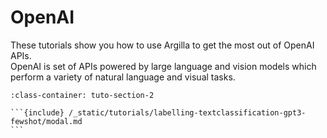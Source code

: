 # OpenAI

These tutorials show you how to use Argilla to get the most out of OpenAI APIs.\
OpenAI is set of APIs powered by large language and vision models which perform a variety of natural language and visual tasks.


````{grid} 1 1 2 2
:class-container: tuto-section-2

```{include} /_static/tutorials/labelling-textclassification-gpt3-fewshot/modal.md
```
````